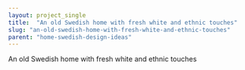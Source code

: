 ```yaml
---
layout: project_single
title:  "An old Swedish home with fresh white and ethnic touches"
slug: "an-old-swedish-home-with-fresh-white-and-ethnic-touches"
parent: "home-swedish-design-ideas"
---
```

An old Swedish home with fresh white and ethnic touches
